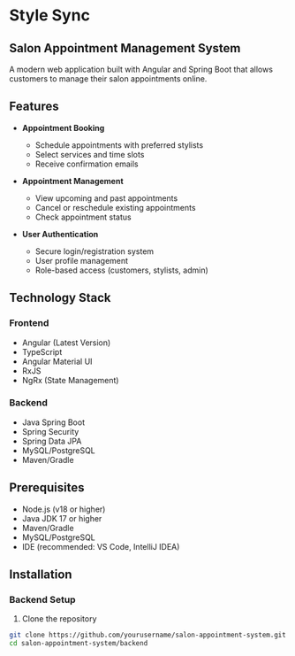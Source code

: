 # Style Sync
## Salon Appointment Management System

A modern web application built with Angular and Spring Boot that allows customers to manage their salon appointments online.

## Features

- **Appointment Booking**
  - Schedule appointments with preferred stylists
  - Select services and time slots
  - Receive confirmation emails
  
- **Appointment Management**
  - View upcoming and past appointments
  - Cancel or reschedule existing appointments
  - Check appointment status
  
- **User Authentication**
  - Secure login/registration system
  - User profile management
  - Role-based access (customers, stylists, admin)

## Technology Stack

### Frontend
- Angular (Latest Version)
- TypeScript
- Angular Material UI
- RxJS
- NgRx (State Management)

### Backend
- Java Spring Boot
- Spring Security
- Spring Data JPA
- MySQL/PostgreSQL
- Maven/Gradle

## Prerequisites

- Node.js (v18 or higher)
- Java JDK 17 or higher
- Maven/Gradle
- MySQL/PostgreSQL
- IDE (recommended: VS Code, IntelliJ IDEA)

## Installation

### Backend Setup

1. Clone the repository
```bash
git clone https://github.com/yourusername/salon-appointment-system.git
cd salon-appointment-system/backend
